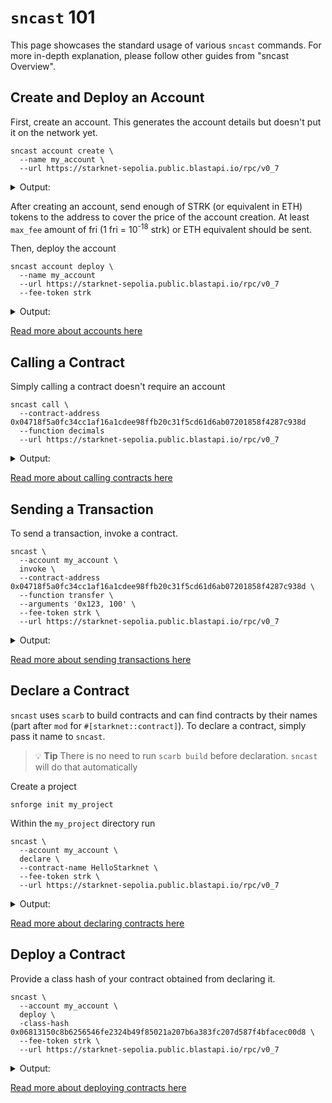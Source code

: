# `sncast` 101

This page showcases the standard usage of various `sncast` commands.
For more in-depth explanation, please follow other guides from "sncast Overview".

## Create and Deploy an Account

First, create an account.
This generates the account details but doesn't put it on the network yet.

```shell
sncast account create \
  --name my_account \
  --url https://starknet-sepolia.public.blastapi.io/rpc/v0_7
```

<details>
<summary>Output:</summary>

```shell
command: account create
add_profile: --add-profile flag was not set. No profile added to snfoundry.toml
address: 0x01**************************
max_fee: 152899122468
message: Account successfully created. Prefund generated address with at least <max_fee> STRK tokens or an equivalent amount of ETH tokens. It is good to send more in the case of higher demand.
```

</details>

After creating an account, send enough of STRK (or equivalent in ETH) tokens to the address to cover the price of the
account creation.
At least `max_fee` amount of fri (1 fri = 10<sup>-18</sup> strk) or ETH equivalent should be sent.

Then, deploy the account

```shell
sncast account deploy \
  --name my_account
  --url https://starknet-sepolia.public.blastapi.io/rpc/v0_7
  --fee-token strk
```

<details>
<summary>Output:</summary>

```shell
transaction_hash: 0x0**************

To see invocation details, visit:
transaction: https://sepolia.starkscan.co/tx/0x0**************

```

</details>

[Read more about accounts here](./account-import.md)

## Calling a Contract

Simply calling a contract doesn't require an account

```shell
sncast call \
  --contract-address 0x04718f5a0fc34cc1af16a1cdee98ffb20c31f5cd61d6ab07201858f4287c938d
  --function decimals
  --url https://starknet-sepolia.public.blastapi.io/rpc/v0_7
```

<details>
<summary>Output:</summary>

```shell
command: call
response: [0x12]
```

</details>

[Read more about calling contracts here](./call.md)

## Sending a Transaction

To send a transaction, invoke a contract.

```shell
sncast \
  --account my_account \
  invoke \
  --contract-address 0x04718f5a0fc34cc1af16a1cdee98ffb20c31f5cd61d6ab07201858f4287c938d \
  --function transfer \
  --arguments '0x123, 100' \
  --fee-token strk \
  --url https://starknet-sepolia.public.blastapi.io/rpc/v0_7
```

<details>
<summary>Output:</summary>

```shell
command: invoke
transaction_hash: 0x2**************

To see invocation details, visit:
transaction: https://sepolia.starkscan.co/tx/0x2**************
```

</details>

[Read more about sending transactions here](./invoke.md)

## Declare a Contract

`sncast` uses `scarb` to build contracts and can find contracts by their names (part after `mod` for
`#[starknet::contract]`).
To declare a contract, simply pass it name to `sncast`.

> 💡 **Tip**
> There is no need to run `scarb build` before declaration.
> `sncast` will do that automatically

Create a project

```shell
snforge init my_project
```

Within the `my_project` directory run

```shell
sncast \
  --account my_account \
  declare \
  --contract-name HelloStarknet \
  --fee-token strk \
  --url https://starknet-sepolia.public.blastapi.io/rpc/v0_7
```

<details>
<summary>Output:</summary>

```shell
command: declare
class_hash: 0x1**************
transaction_hash: 0x2**************

To see declaration details, visit:
class: https://sepolia.starkscan.co/class/0x1**************
transaction: https://sepolia.starkscan.co/tx/0x2**************
```

</details>

[Read more about declaring contracts here](./declare.md)

## Deploy a Contract

Provide a class hash of your contract obtained from declaring it.

```shell
sncast \
  --account my_account \
  deploy \
  -class-hash 0x06813150c8b6256546fe2324b49f85021a207b6a383fc207d587f4bfacec00d8 \
  --fee-token strk \
  --url https://starknet-sepolia.public.blastapi.io/rpc/v0_7
```

<details>
<summary>Output:</summary>

```shell
command: deploy
contract_address: 0x1**************
transaction_hash: 0x2**************

To see deployment details, visit:
contract: https://sepolia.starkscan.co/contract/0x1**************
transaction: https://sepolia.starkscan.co/tx/0x2**************
```

</details>

[Read more about deploying contracts here](./deploy.md)
